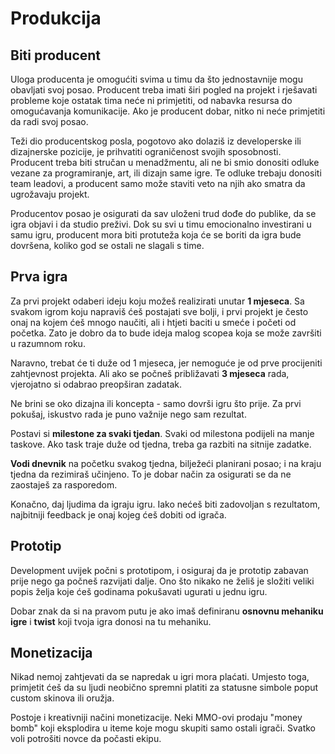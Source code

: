 # Produkcija

## Biti producent

Uloga producenta je omogućiti svima u timu da što jednostavnije mogu obavljati svoj posao. Producent treba imati širi pogled na projekt i rješavati probleme koje ostatak tima neće ni primjetiti, od nabavka resursa do omogućavanja komunikacije. Ako je producent dobar, nitko ni neće primjetiti da radi svoj posao.

Teži dio producentskog posla, pogotovo ako dolaziš iz developerske ili dizajnerske pozicije, je prihvatiti ograničenost svojih sposobnosti. Producent treba biti stručan u menadžmentu, ali ne bi smio donositi odluke vezane za programiranje, art, ili dizajn same igre. Te odluke trebaju donositi team leadovi, a producent samo može staviti veto na njih ako smatra da ugrožavaju projekt.

Producentov posao je osigurati da sav uloženi trud dođe do publike, da se igra objavi i da studio preživi. Dok su svi u timu emocionalno investirani u samu igru, producent mora biti protuteža koja će se boriti da igra bude dovršena, koliko god se ostali ne slagali s time.

## Prva igra

Za prvi projekt odaberi ideju koju možeš realizirati unutar **1 mjeseca**. Sa svakom igrom koju napraviš ćeš postajati sve bolji, i prvi projekt je često onaj na kojem ćeš mnogo naučiti, ali i htjeti baciti u smeće i početi od početka. Zato je dobro da to bude ideja malog scopea koja se može završiti u razumnom roku.

Naravno, trebat će ti duže od 1 mjeseca, jer nemoguće je od prve procijeniti zahtjevnost projekta. Ali ako se počneš približavati **3 mjeseca** rada, vjerojatno si odabrao preopširan zadatak.

Ne brini se oko dizajna ili koncepta - samo dovrši igru što prije. Za prvi pokušaj, iskustvo rada je puno važnije nego sam rezultat.

Postavi si **milestone za svaki tjedan**. Svaki od milestona podijeli na manje taskove. Ako task traje duže od tjedna, treba ga razbiti na sitnije zadatke.

**Vodi dnevnik** na početku svakog tjedna, bilježeći planirani posao; i na kraju tjedna da rezimiraš učinjeno. To je dobar način za osigurati se da ne zaostaješ za rasporedom.

Konačno, daj ljudima da igraju igru. Iako nećeš biti zadovoljan s rezultatom, najbitniji feedback je onaj kojeg ćeš dobiti od igrača.

## Prototip

Development uvijek počni s prototipom, i osiguraj da je prototip zabavan prije nego ga počneš razvijati dalje. Ono što nikako ne želiš je složiti veliki popis želja koje ćeš godinama pokušavati ugurati u jednu igru.

Dobar znak da si na pravom putu je ako imaš definiranu **osnovnu mehaniku igre** i **twist** koji tvoja igra donosi na tu mehaniku.

## Monetizacija

Nikad nemoj zahtjevati da se napredak u igri mora plaćati. Umjesto toga, primjetit ćeš da su ljudi neobično spremni platiti za statusne simbole poput custom skinova ili oružja.

Postoje i kreativniji načini monetizacije. Neki MMO-ovi prodaju "money bomb" koji eksplodira u iteme koje mogu skupiti samo ostali igrači. Svatko voli potrošiti novce da počasti ekipu.
